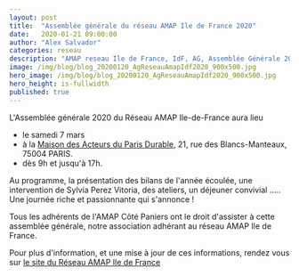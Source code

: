 ```yaml
---
layout: post
title:  "Assemblée générale du réseau AMAP Ile de France 2020"
date:   2020-01-21 09:00:00
author: "Alex Salvador"
categories: reseau
description: "AMAP reseau Ile de France, IdF, AG, Assemblée Générale 2020, charenton le pont"
image: /img/blog/blog_20200120_AgReseauAmapIdf2020_900x500.jpg
hero_image: /img/blog/blog_20200120_AgReseauAmapIdf2020_900x500.jpg
hero_height: is-fullwidth
published: true
---
```


L'Assemblée générale 2020 du Réseau AMAP Ile-de-France aura lieu 
- le samedi 7 mars 
- à la [Maison des Acteurs du Paris Durable](https://www.paris.fr/equipements/maison-des-acteurs-du-paris-durable-8687), 21, rue des Blancs-Manteaux, 75004 PARIS. 
- dès 9h et jusqu'à 17h.

Au programme, la présentation des bilans de l'année écoulée, une intervention de Sylvia Perez Vitoria, des ateliers, un déjeuner convivial ..... Une journée riche et passionnante qui s'annonce !

Tous les adhérents de l'AMAP Côté Paniers ont le droit d'assister à cette assemblée générale, notre association adhérant au réseau AMAP Ile de France.

Pour plus d'information, et une mise à jour de ces informations, rendez vous sur [le site du Réseau AMAP Ile de France](http://www.amap-idf.org/index.php?rubrique_id=188)

